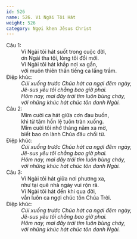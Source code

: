 ```yaml
---
id: 526
name: 526. Vì Ngài Tôi Hát
weight: 526
category: Ngợi khen Jêsus Christ
---
```

<dl><dt>Câu 1:</dt><dd data-verse="1">Vì Ngài tôi hát suốt trong cuộc đời, <br/>ơn Ngài tha tội, lòng tôi đổi mới. <br/>Vì Ngài tôi hát khắp nơi xa gần, <br/>với muôn thiên thần tiếng ca lắng trầm. </dd><dt>Điệp khúc:</dt><dd data-chorus="1"><em>Cúi xuống trước Chúa hát ca ngợi đêm ngày, <br/>Jê-sus yêu tôi chẳng bao giờ phai. <br/>Hôm nay, mai đây trái tim luôn bùng cháy, <br/>với những khúc hát chúc tôn danh Ngài. </em></dd><dt>Câu 2:</dt><dd data-verse="2">Mỉm cười ca hát giữa cơn đau buồn, <br/>khi từ tâm hồn lệ tuôn tràn xuống. <br/>Mỉm cười tôi nhớ tháng năm xa mờ, <br/>biết bao ơn lành Chúa đâu chối từ. </dd><dt>Điệp khúc:</dt><dd data-chorus="1"><em>Cúi xuống trước Chúa hát ca ngợi đêm ngày, <br/>Jê-sus yêu tôi chẳng bao giờ phai. <br/>Hôm nay, mai đây trái tim luôn bùng cháy, <br/>với những khúc hát chúc tôn danh Ngài. </em></dd><dt>Câu 3:</dt><dd data-verse="3">Vì Ngài tôi hát giữa nơi phương xa, <br/>như tại quê nhà ngày vui rộn rã. <br/>Vì Ngài tôi hát đến khi qua đời, <br/>vẫn luôn ca ngợi chúc tôn Chúa Trời. </dd><dt>Điệp khúc:</dt><dd data-chorus="1"><em>Cúi xuống trước Chúa hát ca ngợi đêm ngày, <br/>Jê-sus yêu tôi chẳng bao giờ phai. <br/>Hôm nay, mai đây trái tim luôn bùng cháy, <br/>với những khúc hát chúc tôn danh Ngài. </em></dd></dl>
